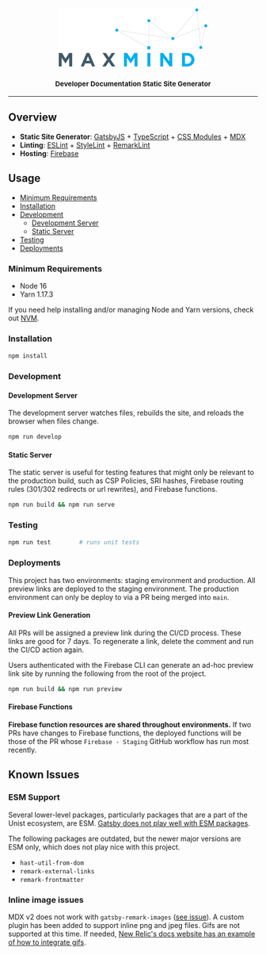 <h3 align="center">
  <img
    alt="MaxMind"
    src=".github/images/maxmind-logo-with-styles.svg"
    width="300"
  />
  <br/>
  <br/>
  <small>Developer Documentation Static Site Generator</small>
</h3>

* * *

## Overview

- **Static Site Generator**: [GatsbyJS](https://www.gatsbyjs.org/) +
  [TypeScript](https://www.typescriptlang.org/) +
  [CSS Modules](https://github.com/css-modules/css-modules) +
  [MDX](https://mdxjs.com/)
- **Linting**: [ESLint](https://eslint.org/) +
  [StyleLint](https://stylelint.io/) +
  [RemarkLint](https://github.com/remarkjs/remark-lint)
- **Hosting**: [Firebase](https://firebase.google.com/docs/hosting)

## Usage

- [Minimum Requirements](#minimum-requirements)
- [Installation](#installation)
- [Development](#development)
  - [Development Server](#development-server)
  - [Static Server](#static-server)
- [Testing](#testing)
- [Deployments](#deployments)

### Minimum Requirements

- Node 16
- Yarn 1.17.3

If you need help installing and/or managing Node and Yarn versions, check out [NVM](https://github.com/nvm-sh/nvm).

### Installation

```sh
npm install
```

### Development

#### Development Server

The development server watches files, rebuilds the site, and reloads the browser
when files change.

```sh
npm run develop
```

#### Static Server

The static server is useful for testing features that might only be relevant to
the production build, such as CSP Policies, SRI hashes, Firebase routing
rules (301/302 redirects or url rewrites), and Firebase functions.


```sh
npm run build && npm run serve
```

### Testing

```sh
npm run test        # runs unit tests
```

### Deployments

This project has two environments: staging environment and production. All
preview links are deployed to the staging environment. The production
environment can only be deploy to via a PR being merged into `main`.

#### Preview Link Generation

All PRs will be assigned a preview link during the CI/CD process. These links
are good for 7 days. To regenerate a link, delete the comment and run the CI/CD
action again.

Users authenticated with the Firebase CLI can generate an ad-hoc preview link
site by running the following from the root of the project.

```sh
npm run build && npm run preview
```

#### Firebase Functions

**Firebase function resources are shared throughout environments.** If two PRs
have changes to Firebase functions, the deployed functions will be those of the
PR whose `Firebase - Staging` GitHub workflow has run most recently.

## Known Issues

### ESM Support

Several lower-level packages, particularly packages that are a part of the Unist
ecosystem, are ESM. [Gatsby does not play well with ESM packages](https://github.com/gatsbyjs/gatsby/issues/23705).

The following packages are outdated, but the newer major versions are ESM
only, which does not play nice with this project.
  - `hast-util-from-dom`
  - `remark-external-links`
  - `remark-frontmatter`


### Inline image issues

MDX v2 does not work with `gatsby-remark-images` ([see issue](https://github.com/gatsbyjs/gatsby/issues/26662)). A custom plugin has been added to support inline png and
jpeg files. Gifs are not supported at this time. If needed, [New Relic's docs website has
an example of how to integrate gifs](https://github.com/newrelic/docs-website/pull/582/files#diff-b5e305780d9d473da97c61beab8bc36e5e8871b360942e4686c9b20d8c5d4cfaR209-R220).
